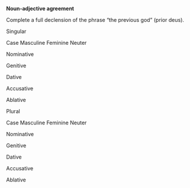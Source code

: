 **Noun-adjective agreement**

Complete a full declension of the phrase “the previous god” (prior deus).

Singular

Case            Masculine       	Feminine	      Neuter

Nominative	 	 	 

Genitive	 	 	 

Dative	 	 	 

Accusative	 	 	 

Ablative	

Plural

Case	          Masculine	        Feminine	      Neuter

Nominative	 	 	 

Genitive	 	 	 

Dative	 	 	 

Accusative	 	 	 

Ablative	 

